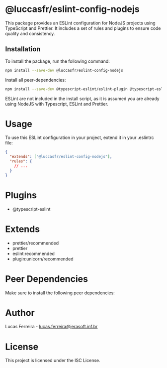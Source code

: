 # @luccasfr/eslint-config-nodejs

This package provides an ESLint configuration for NodeJS projects using TypeScript and Prettier. It includes a set of rules and plugins to ensure code quality and consistency.

## Installation

To install the package, run the following command:

```sh
npm install --save-dev @luccasfr/eslint-config-nodejs
```

Install all peer-dependencies:

```sh
npm install --save-dev @typescript-eslint/eslint-plugin @typescript-eslint/parser eslint-config-prettier eslint-plugin-prettier eslint-plugin-unicorn
```

ESLint are not included in the install script, as it is assumed you are already using NodeJS with Typescript, ESLint and Prettier.

# Usage

To use this ESLint configuration in your project, extend it in your .eslintrc file:

```json
{
  "extends": ["@luccasfr/eslint-config-nodejs"],
  "rules": {
    // ...
  }
}
```

# Plugins

- @typescript-eslint

# Extends

- prettier/recommended
- prettier
- eslint:recommended
- plugin:unicorn/recommended

# Peer Dependencies

Make sure to install the following peer dependencies:

# Author

Lucas Ferreira - lucas.ferreira@jerasoft.inf.br

# License

This project is licensed under the ISC License.
